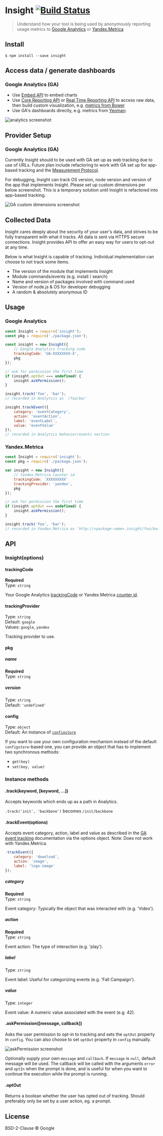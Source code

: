 # Insight [![Build Status](https://secure.travis-ci.org/yeoman/insight.svg?branch=master)](http://travis-ci.org/yeoman/insight)

> Understand how your tool is being used by anonymously reporting usage metrics to [Google Analytics](https://www.google.com/analytics/) or [Yandex.Metrica](https://metrica.yandex.com)


## Install

```
$ npm install --save insight
```


## Access data / generate dashboards

### Google Analytics (GA)

- Use [Embed API](https://developers.google.com/analytics/devguides/reporting/embed/v1/) to embed charts
- Use [Core Reporting API](https://developers.google.com/analytics/devguides/reporting/core/v3/) or [Real Time Reporting API](https://developers.google.com/analytics/devguides/reporting/realtime/v3/) to access raw data, then build custom visualization, e.g. [metrics from Bower](http://bower.io/stats/)
- Use GA's dashboards directly, e.g. metrics from [Yeoman](http://yeoman.io):

![analytics screenshot](screenshot-ga-dashboard.png)


## Provider Setup

### Google Analytics (GA)

Currently Insight should to be used with GA set up as web tracking due to use of URLs. Future plan include refactoring to work with GA set up for app-based tracking and the [Measurement Protocol](https://developers.google.com/analytics/devguides/collection/protocol/v1/).

For debugging, Insight can track OS version, node version and version of the app that implements Insight. Please set up custom dimensions per below screenshot. This is a temporary solution until Insight is refactored into app-based tracking.

![GA custom dimensions screenshot](screenshot-ga-custom-dimensions.png)


## Collected Data

Insight cares deeply about the security of your user's data, and strives to be fully transparent with what it tracks. All data is sent via HTTPS secure connections. Insight provides API to offer an easy way for users to opt-out at any time.

Below is what Insight is capable of tracking. Individual implementation can choose to not track some items.

- The version of the module that implements Insight
- Module commands/events (e.g. install / search)
- Name and version of packages involved with command used
- Version of node.js & OS for developer debugging
- A random & absolutely anonymous ID


## Usage

### Google Analytics

```js
const Insight = require('insight');
const pkg = require('./package.json');

const insight = new Insight({
	// Google Analytics tracking code
	trackingCode: 'UA-XXXXXXXX-X',
	pkg
});

// ask for permission the first time
if (insight.optOut === undefined) {
	insight.askPermission();
}

insight.track('foo', 'bar');
// recorded in Analytics as `/foo/bar`

insight.trackEvent({
	category: 'eventCategory',
	action: 'eventAction',
	label: 'eventLabel',
	value: 'eventValue'
});
// recorded in Analytics behavior/events section
```

### Yandex.Metrica

```js
const Insight = require('insight');
const pkg = require('./package.json');

var insight = new Insight({
	// Yandex.Metrica counter id
	trackingCode: 'XXXXXXXXX'
	trackingProvider: 'yandex',
	pkg
});

// ask for permission the first time
if (insight.optOut === undefined) {
	insight.askPermission();
}

insight.track('foo', 'bar');
// recorded in Yandex.Metrica as `http://<package-name>.insight/foo/bar`
```


## API

### Insight(options)

#### trackingCode

**Required**<br>
Type: `string`

Your Google Analytics [trackingCode](https://support.google.com/analytics/bin/answer.py?hl=en&answer=1008080) or Yandex.Metrica [counter id](http://help.yandex.com/metrika/?id=1121963).

#### trackingProvider

Type: `string`<br>
Default: `google`<br>
Values: `google`, `yandex`

Tracking provider to use.

#### pkg

##### name

**Required**<br>
Type: `string`

##### version

Type: `string`<br>
Default: `'undefined'`

#### config

Type: `object`<br>
Default: An instance of [`configstore`](https://github.com/yeoman/configstore)

If you want to use your own configuration mechanism instead of the default `configstore`-based one, you can provide an object that has to implement two synchronous methods:

- `get(key)`
- `set(key, value)`

### Instance methods

#### .track(keyword, [keyword, ...])

Accepts keywords which ends up as a path in Analytics.

`.track('init', 'backbone')` becomes `/init/backbone`

#### .trackEvent(options)

Accepts event category, action, label and value as described in the [GA event tracking](https://developers.google.com/analytics/devguides/collection/analyticsjs/events) documentation via the options object. Note: Does not work with Yandex.Metrica.

```js
.trackEvent({
	category: 'download',
	action: 'image',
	label: 'logo-image'
});
```

##### category

**Required**<br>
Type: `string`

Event category: Typically the object that was interacted with (e.g. 'Video').

##### action

**Required**<br>
Type: `string`

Event action: The type of interaction (e.g. 'play').

##### label

Type: `string`

Event label: Useful for categorizing events (e.g. 'Fall Campaign').

##### value

Type: `integer`

Event value: A numeric value associated with the event (e.g. 42).

#### .askPermission([message, callback])

Asks the user permission to opt-in to tracking and sets the `optOut` property in `config`. You can also choose to set `optOut` property in `config` manually.

![askPermission screenshot](screenshot-askpermission.png)

Optionally supply your own `message` and `callback`. If `message` is `null`, default message will be used. The callback will be called with the arguments `error` and `optIn` when the prompt is done, and is useful for when you want to continue the execution while the prompt is running.

#### .optOut

Returns a boolean whether the user has opted out of tracking. Should preferably only be set by a user action, eg. a prompt.


## License

BSD-2-Clause © Google
